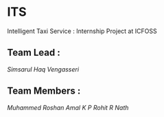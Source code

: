 # ITS
Intelligent Taxi Service : Internship Project at ICFOSS 

## Team Lead :
  *Simsarul Haq Vengasseri*

## Team Members :
  *Muhammed Roshan*
  *Amal K P*
  *Rohit R Nath*
